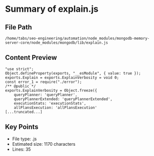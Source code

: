 # Summary of explain.js
  
## File Path
`/home/tabs/seo-engineering/automation/node_modules/mongodb-memory-server-core/node_modules/mongodb/lib/explain.js`

## Content Preview
```
"use strict";
Object.defineProperty(exports, "__esModule", { value: true });
exports.Explain = exports.ExplainVerbosity = void 0;
const error_1 = require("./error");
/** @public */
exports.ExplainVerbosity = Object.freeze({
    queryPlanner: 'queryPlanner',
    queryPlannerExtended: 'queryPlannerExtended',
    executionStats: 'executionStats',
    allPlansExecution: 'allPlansExecution'
[...truncated...]
```

## Key Points
- File type: .js
- Estimated size: 1170 characters
- Lines: 35
